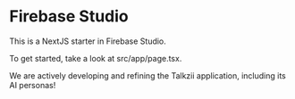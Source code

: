 # Firebase Studio

This is a NextJS starter in Firebase Studio.

To get started, take a look at src/app/page.tsx.

We are actively developing and refining the Talkzii application, including its AI personas!
